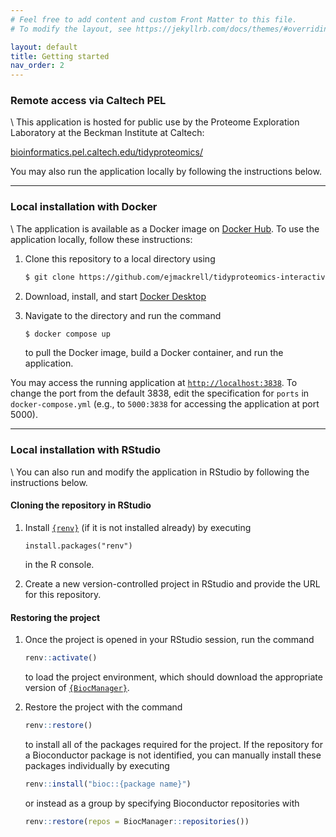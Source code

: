 ```yaml
---
# Feel free to add content and custom Front Matter to this file.
# To modify the layout, see https://jekyllrb.com/docs/themes/#overriding-theme-defaults

layout: default
title: Getting started
nav_order: 2
---
```

### Remote access via Caltech PEL 
\\
This application is hosted for public use by the Proteome Exploration Laboratory at the Beckman Institute at Caltech:

[bioinformatics.pel.caltech.edu/tidyproteomics/](http://bioinformatics.pel.caltech.edu/tidyproteomics/)

You may also run the application locally by following the instructions below.

------------------------------------------------------------------------

### Local installation with Docker
\\
The application is available as a Docker image on [Docker Hub](https://hub.docker.com/r/ejmackrell/tidyproteomics-interactive). To use the application locally, follow these instructions:

1.  Clone this repository to a local directory using

    ``` bash
    $ git clone https://github.com/ejmackrell/tidyproteomics-interactive <dir>
    ```

2.  Download, install, and start [Docker Desktop](https://www.docker.com/)

3.  Navigate to the directory and run the command

    ``` bash
    $ docker compose up
    ```

    to pull the Docker image, build a Docker container, and run the application.

You may access the running application at [`http://localhost:3838`](http://localhost:3838). To change the port from the default 3838, edit the specification for `ports` in `docker-compose.yml` (e.g., to `5000:3838` for accessing the application at port 5000).

------------------------------------------------------------------------

### Local installation with RStudio
\\
You can also run and modify the application in RStudio by following the instructions below.

#### Cloning the repository in RStudio

1. Install [`{renv}`](https://github.com/rstudio/renv) (if it is not installed already) by executing
   
   ```
   install.packages("renv")
   ```
   in the R console.
   
3. Create a new version-controlled project in RStudio and provide the URL for this repository.

#### Restoring the project

1. Once the project is opened in your RStudio session, run the command
   
    ``` R
    renv::activate()
    ```
    
    to load the project environment, which should download the appropriate version of [`{BiocManager}`](https://github.com/Bioconductor/BiocManager). 

3. Restore the project with the command
   
   ``` R
   renv::restore()
   ```
   to install all of the packages required for the project. If the repository for a Bioconductor package is not identified, you can manually install these packages individually by executing
   
   ``` R
   renv::install("bioc::{package name}")
   ```
   
   or instead as a group by specifying Bioconductor repositories with
   
   ``` R
   renv::restore(repos = BiocManager::repositories())
   ```